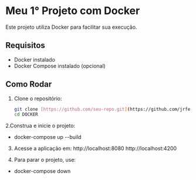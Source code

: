 # Meu 1° Projeto com Docker
Este projeto utiliza Docker para facilitar sua execução.

## Requisitos
- Docker instalado
- Docker Compose instalado (opcional)

## Como Rodar
1. Clone o repositório:
   ```bash
   git clone [https://github.com/seu-repo.git](https://github.com/jrfertonani/DOCKER.git)
   cd DOCKER

2.Construa e inicie o projeto:
- docker-compose up --build

3. Acesse a aplicação em:
http://localhost:8080
http://localhost:4200

5. Para parar o projeto, use:
- docker-compose down
